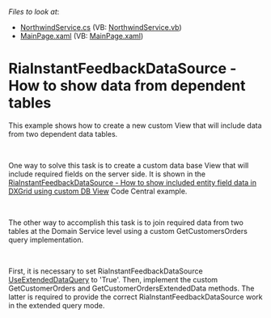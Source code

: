 <!-- default file list -->
*Files to look at*:

* [NorthwindService.cs](./CS/RiaCustomersOrders.Web/NorthwindService.cs) (VB: [NorthwindService.vb](./VB/RiaCustomersOrders.Web/NorthwindService.vb))
* [MainPage.xaml](./CS/RiaCustomersOrders/MainPage.xaml) (VB: [MainPage.xaml](./VB/RiaCustomersOrders/MainPage.xaml))
<!-- default file list end -->
# RiaInstantFeedbackDataSource - How to show data from dependent tables


<p>This example shows how to create a new custom View that will include data from two dependent data tables.</p><br />
<p>One way to solve this task is to create a custom data base View that will include required fields on the server side.  It is shown in the <a href="https://www.devexpress.com/Support/Center/p/E3951">RiaInstantFeedbackDataSource - How to show included entity field data in DXGrid using custom DB View</a> Code Central example.</p><br />
<p>The other way to accomplish this task is to join required data from two tables at the Domain Service level using a custom GetCustomersOrders query implementation.</p><br />
<p>First, it is necessary to set RiaInstantFeedbackDataSource <a href="http://documentation.devexpress.com/#WPF/DevExpressXpfCoreServerModeWcfInstantFeedbackDataSource_UseExtendedDataQuerytopic"><u>UseExtendedDataQuery</u></a> to 'True'. Then, implement the custom GetCustomerOrders and GetCustomerOrdersExtendedData methods. The latter is required to provide the correct RiaInstantFeedbackDataSource work in the extended query mode.</p>

<br/>


